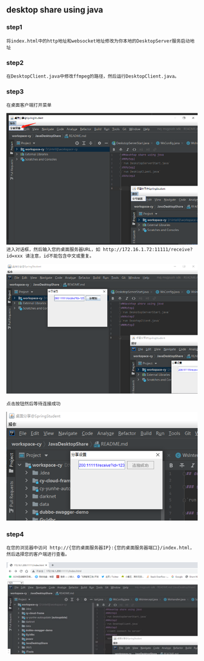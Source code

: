 ## desktop share using java

### step1

`将index.html中的http地址和websocket地址修改为你本地的DesktopServer服务启动地址`

### step2

`在DesktopClient.java中修改ffmpeg的路径，然后运行DesktopClient.java。`

### step3

`在桌面客户端打开菜单`

![step3](step3.png)
`进入对话框，然后输入您的桌面服务器URL，如 http://172.16.1.72:11111/receive?id=xxx 请注意，id不能包含中文或重复。`

![step3-1](step3-1.png)

`点击按钮然后等待连接成功`

![step3-2](step3-2.png)


### step4

`在您的浏览器中访问 http://{您的桌面服务器IP}:{您的桌面服务器端口}/index.html，然后选择您的客户端进行查看。`

![step4](step4.png)
